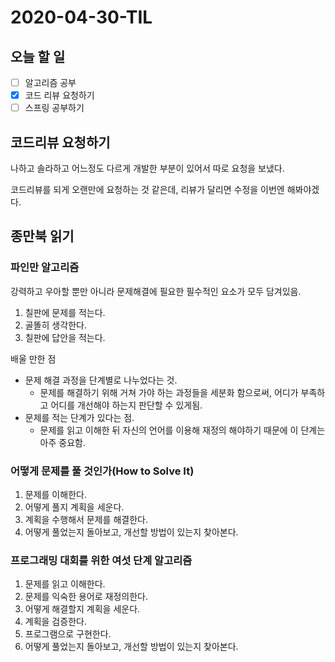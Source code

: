 # 2020-04-30-TIL

## 오늘 할 일

- [ ] 알고리즘 공부
- [x] 코드 리뷰 요청하기
- [ ] 스프링 공부하기

## 코드리뷰 요청하기

나하고 솔라하고 어느정도 다르게 개발한 부분이 있어서 따로 요청을 보냈다.

코드리뷰를 되게 오랜만에 요청하는 것 같은데, 리뷰가 달리면 수정을 이번엔 해봐야겠다.

## 종만북 읽기

### 파인만 알고리즘

강력하고 우아할 뿐만 아니라 문제해결에 필요한 필수적인 요소가 모두 담겨있음.

1. 칠판에 문제를 적는다.
2. 골똘히 생각한다.
3. 칠판에 답안을 적는다.

배울 만한 점

- 문제 해결 과정을 단계별로 나누었다는 것.
  - 문제를 해결하기 위해 거쳐 가야 하는 과정들을 세분화 함으로써, 어디가 부족하고 어디를 개선해야 하는지 판단할 수 있게됨.
- 문제를 적는 단계가 있다는 점.
  - 문제를 읽고 이해한 뒤 자신의 언어를 이용해 재정의 해야하기 때문에 이 단계는 아주 중요함.

### 어떻게 문제를 풀 것인가(How to Solve It)

1. 문제를 이해한다.
2. 어떻게 풀지 계획을 세운다.
3. 계획을 수행해서 문제를 해결한다.
4. 어떻게 풀었는지 돌아보고, 개선할 방법이 있는지 찾아본다.

### 프로그래밍 대회를 위한 여섯 단계 알고리즘

1. 문제를 읽고 이해한다.
2. 문제를 익숙한 용어로 재정의한다.
3. 어떻게 해결할지 계획을 세운다.
4. 계획을 검증한다.
5. 프로그램으로 구현한다.
6. 어떻게 풀었는지 돌아보고, 개선할 방법이 있는지 찾아본다.

